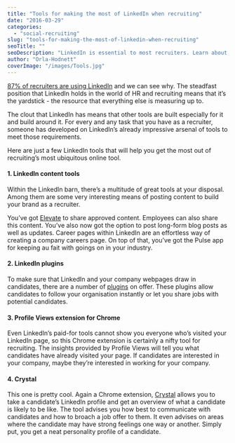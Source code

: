 ```yaml
---
title: "Tools for making the most of LinkedIn when recruiting"
date: "2016-03-29"
categories:
  - "social-recruiting"
slug: "tools-for-making-the-most-of-linkedin-when-recruiting"
seoTitle: ""
seoDescription: "LinkedIn is essential to most recruiters. Learn about 4 of the best tools for making the best use out of your LinkedIn recruiting efforts."
author: "Orla-Hodnett"
coverImage: "/images/Tools.jpg"
---
```


[87% of recruiters are using LinkedIn](http://www.adweek.com/socialtimes/survey-96-of-recruiters-use-social-media-to-find-high-quality-candidates/627040) and we can see why. The steadfast position that LinkedIn holds in the world of HR and recruiting means that it’s the yardstick - the resource that everything else is measuring up to.

The clout that LinkedIn has means that other tools are built especially for it and build around it. For every and any task that you have as a recruiter, someone has developed on LinkedIn’s already impressive arsenal of tools to meet those requirements.

Here are just a few LinkedIn tools that will help you get the most out of recruiting’s most ubiquitous online tool.

#### **1\. LinkedIn content tools**

Within the LinkedIn barn, there’s a multitude of great tools at your disposal. Among them are some very interesting means of posting content to build your brand as a recruiter.

You’ve got [Elevate](https://business.linkedin.com/elevate) to share approved content. Employees can also share this content. You’ve also now got the option to post long-form blog posts as well as updates. Career pages within LinkedIn are an effortless way of creating a company careers page. On top of that, you’ve got the Pulse app for keeping au fait with goings on in your industry.

#### **2\. LinkedIn plugins**

To make sure that LinkedIn and your company webpages draw in candidates, there are a number of [plugins](https://developer.linkedin.com/plugins) on offer. These plugins allow candidates to follow your organisation instantly or let you share jobs with potential candidates.

#### **3\. Profile Views extension for Chrome**

Even LinkedIn’s paid-for tools cannot show you everyone who’s visited your LinkedIn page, so this Chrome extension is certainly a nifty tool for recruiting. The insights provided by Profile Views will tell you what candidates have already visited your page. If candidates are interested in your company, maybe they’re interested in working for your company.

#### **4\. Crystal**

This one is pretty cool. Again a Chrome extension, [Crystal](https://www.crystalknows.com/) allows you to take a candidate’s LinkedIn profile and get an overview of what a candidate is likely to be like. The tool advises you how best to communicate with candidates and how to broach a job offer to them. It even advises on areas where the candidate may have strong feelings one way or another. Simply put, you get a neat personality profile of a candidate.
